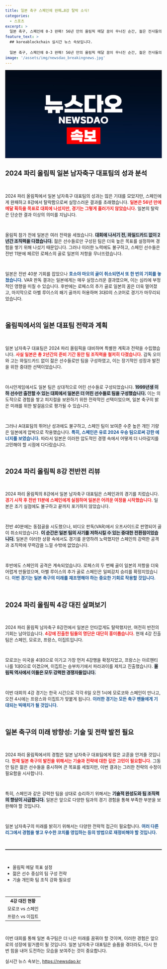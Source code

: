 ```yaml
---
title: 일본 축구 스페인에 완패…8강 탈락 소식!
categories:
  - 스포츠
excerpt: >
  일본 축구, 스페인에 0-3 완패! 56년 만의 올림픽 메달 꿈이 무너진 순간, 젊은 전사들의 눈물. 다음 4강전 대진은 어떻게 될까?
feature_text: >
  ## koreablockchain 실시간 뉴스 속보입니다.

  일본 축구, 스페인에 0-3 완패! 56년 만의 올림픽 메달 꿈이 무너진 순간, 젊은 전사들의 눈물. 다음 4강전 대진은 어떻게 될까?
image: '/assets/img/newsdao_breakingnews.jpg'
---
```


<p><img src="/assets/img/newsdao_breakingnews.jpg" alt="koreablockchain 속보" /></p>

<h2 data-ke-size="size26">2024 파리 올림픽 일본 남자축구 대표팀의 성과 분석</h2>

<p data-ke-size="size16">&nbsp;</p>

<p>2024 파리 올림픽에서 일본 남자축구 대표팀의 성과는 많은 기대를 모았지만, 스페인에게 완패하고 8강에서 탈락함으로써 실망스러운 결과를 초래했습니다. <b><span style="color: #ee2323;">일본은 56년 만에 메달 획득을 목표로 대회에 나섰지만, 경기는 그렇게 흘러가지 않았습니다.</span></b> 일본의 탈락은 단순한 결과 이상의 의미를 지닙니다. </p>

<p data-ke-size="size16">&nbsp;</p>

<p>올림픽 참가 전에 일본은 여러 전략을 세웠습니다. <b><span style="background-color: #21538527;">대회에 나서기 전, 와일드카드 없이 2년간 조직력을 다졌습니다.</span></b> 젊은 선수들로만 구성된 팀은 더욱 높은 목표를 설정하며 경험을 쌓기 위해 나섰기 때문입니다. 그러나 이러한 노력에도 불구하고, 스페인 선수들은 전반 11분에 페르민 로페스의 골로 일본의 저항을 무너뜨렸습니다. </p>

<p data-ke-size="size16">&nbsp;</p>

<p>일본은 전반 40분 기회를 잡았으나 <b><span style="color: #1a5490;">호소야 마오의 골이 취소되면서 또 한 번의 기회를 놓쳤습니다.</span></b> VAR 판독 결과는 일본에게는 매우 실망스러운 결과였으며, 이는 심리에 부정적인 영향을 미칠 수 있습니다. 후반에는 로페스의 추가 골로 일본의 꿈은 더욱 멀어졌고, 마지막으로 아벨 루이스의 쐐기 골까지 허용하며 3대0의 스코어로 경기가 마무리되었습니다. </p>

<p data-ke-size="size16">&nbsp;</p>

<h2 data-ke-size="size26">올림픽에서의 일본 대표팀 전략과 계획</h2>

<p data-ke-size="size16">&nbsp;</p>

<p>일본 남자축구 대표팀은 2024 파리 올림픽을 대비하며 특별한 계획과 전략을 수립했습니다. <b><span style="color: #ee2323;">사실 일본은 총 2년간의 준비 기간 동안 팀 조직력을 철저히 다졌습니다.</span></b> 감독 오이와 고는 와일드카드 없이 젊은 선수들로만 팀을 구성하였고, 이는 장기적인 성장과 발전을 위한 중대한 선택이었습니다. </p>

<p data-ke-size="size16">&nbsp;</p>

<p>아시안게임에서도 일본 팀은 상대적으로 어린 선수들로 구성되었습니다. <b><span style="background-color: #21538527;">1999년생 이하 선수만 출전할 수 있는 대회에서 일본은 더 어린 선수들로 팀을 구성했습니다.</span></b> 이는 의도적으로 경험을 쌓고 피지컬을 보완하기 위한 전략적인 선택이었으며, 일본 축구의 밝은 미래를 위한 발걸음으로 평가될 수 있습니다. </p>

<p data-ke-size="size16">&nbsp;</p>

<p>그러나 A대표팀의 뛰어난 성과에도 불구하고, 스페인 팀이 보여준 수준 높은 개인 기량은 일본에게 압박으로 작용했습니다. <b><span style="color: #1a5490;">특히, 스페인은 유로 2024 우승 팀으로써 강한 에너지를 보였습니다.</span></b> 따라서 일본은 이러한 압도적인 경쟁 속에서 어떻게 더 나아갈지를 고민해야 할 시점에 다다랐습니다.</p>

<p data-ke-size="size16">&nbsp;</p>

<h2 data-ke-size="size26">2024 파리 올림픽 8강 전반전 리뷰</h2>

<p data-ke-size="size16">&nbsp;</p>

<p>2024 파리 올림픽의 8강에서 일본 남자축구 대표팀은 스페인과의 경기를 치렀습니다. <b><span style="color: #ee2323;">경기 시작 후 전반 11분에 스페인에게 실점하며 일본은 어려운 여정을 시작했습니다.</span></b> 일본은 조기 실점에도 불구하고 끝까지 포기하지 않았습니다. </p>

<p data-ke-size="size16">&nbsp;</p>

<p>전반 40분에는 동점골을 시도했으나, 비디오 판독(VAR)에서 오프사이드로 판명되어 골이 취소되었습니다. <b><span style="background-color: #21538527;">이 순간은 일본 팀의 사기를 저하시킬 수 있는 중대한 전환점이었습니다.</span></b> 일본은 이러한 상황 속에서도 경기를 운영하려 노력했지만 스페인의 강력한 공격과 조직력에 무력감을 느낄 수밖에 없었습니다.</p>

<p data-ke-size="size16">&nbsp;</p>

<p>후반에도 스페인의 공격은 계속되었습니다. 로페스의 두 번째 골이 일본의 저항을 더욱 어렵게 만들었으며, 아벨 루이스의 추가 골로 스페인은 일찌감치 승리를 확정지었습니다. <b><span style="color: #1a5490;">이번 경기는 일본 축구의 미래를 재조명해야 하는 중요한 기회로 작용할 것입니다.</span></b></p>

<p data-ke-size="size16">&nbsp;</p>

<h2 data-ke-size="size26">2024 파리 올림픽 4강 대진 살펴보기</h2>

<p data-ke-size="size16">&nbsp;</p>

<p>2024 파리 올림픽 남자축구 8강전에서 일본은 안타깝게도 탈락했지만, 여전히 반전의 기회는 남아있습니다. <b><span style="color: #ee2323;">4강에 진출한 팀들의 명단은 대단히 흥미롭습니다.</span></b> 현재 4강 진출 팀은 스페인, 모로코, 프랑스, 이집트입니다. </p>

<p data-ke-size="size16">&nbsp;</p>

<p>모로코는 미국을 4대0으로 이기고 가장 먼저 4강행을 확정지었고, 프랑스는 아르헨티나를 1대0으로 이겼으며, 이집트는 승부차기에서 파라과이를 제치고 진출했습니다. <b><span style="background-color: #21538527;">올림픽 역사에서 이들은 모두 강력한 경쟁자들입니다.</span></b> </p>

<p data-ke-size="size16">&nbsp;</p>

<p>이번 대회의 4강 경기는 한국 시간으로 각각 6일 오전 1시에 모로코와 스페인이 만나고, 오전 4시에는 프랑스와 이집트가 맞붙게 됩니다. <b><span style="color: #1a5490;">이러한 경기는 모든 축구 팬들에게 기대되는 빅매치가 될 것입니다.</span></b></p>

<p data-ke-size="size16">&nbsp;</p>

<h2 data-ke-size="size26">일본 축구의 미래 방향성: 기술 및 전략 발전 필요</h2>

<p data-ke-size="size16">&nbsp;</p>

<p>2024 파리 올림픽에서의 경험은 일본 남자축구 대표팀에게 많은 교훈을 안겨줄 것입니다. <b><span style="color: #ee2323;">현재 일본 축구의 발전을 위해서는 기술과 전략에 대한 깊은 고민이 필요합니다.</span></b> 그동안 팀은 젊은 선수들을 중시하며 큰 목표를 세웠지만, 이번 결과는 그러한 전략의 수정이 필요함을 시사합니다. </p>

<p data-ke-size="size16">&nbsp;</p>

<p>특히, 스페인과 같은 강력한 팀을 상대로 승리하기 위해서는 <b><span style="background-color: #21538527;">기술적 완성도와 팀 조직력의 향상이 시급합니다.</span></b> 일본은 앞으로 다양한 팀과의 경기 경험을 통해 부족한 부분을 보완해야 할 것입니다. </p>

<p data-ke-size="size16">&nbsp;</p>

<p>일본 남자축구의 미래를 밝히기 위해서는 다양한 전략적 접근이 필요합니다. <b><span style="color: #1a5490;">여러 다른 리그에서 경험을 쌓고 우수한 코치를 영입하는 등의 방법으로 재정비해야 할 것입니다.</span></b> </p>

<p data-ke-size="size16">&nbsp;</p>

<hr style="height: 2px;"/>

<p data-ke-size="size16">&nbsp;</p>

<ul>
<li>올림픽 메달 목표 설정</li>
<li>젊은 선수 중심의 팀 구성 전략</li>
<li>기술 개인화 팀 조직 강화 필요성</li>
</ul>

<p data-ke-size="size16">&nbsp;</p>

<table>
<tr>
<td style="text-align: center; height: 17px;"><b>4강 대진 현황</b></td>
</tr>
<tr>
<td style="text-align: center; height: 17px;">모로코 vs 스페인</td>
</tr>
<tr>
<td style="text-align: center; height: 17px;">프랑스 vs 이집트</td>
</tr>
</table>

<p data-ke-size="size16">&nbsp;</p>

<p>이번 대회를 통해 일본 축구팀은 더 나은 미래를 꿈꿔야 할 것이며, 이러한 경험은 앞으로의 성장에 밑거름이 될 것입니다. 일본 남자축구 대표팀은 슬픔을 겪더라도, 다시 한 번 힘을 내어 도전하는 모습을 보여주는 것이 중요합니다.</p>
실시간 뉴스 속보는, <a href="https://newsdao.kr" rel="dofollow">https://newsdao.kr</a>



